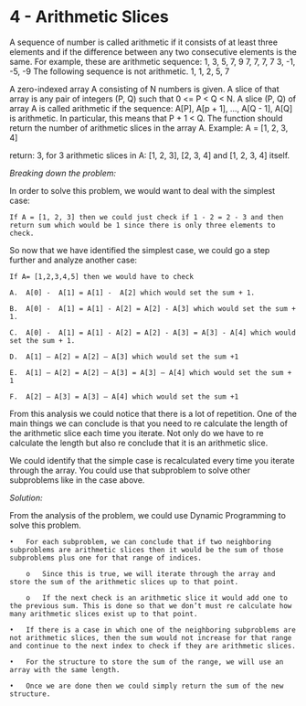 # 4 - Arithmetic Slices

A sequence of number is called arithmetic if it consists of at least three elements and if the difference between any two consecutive elements is the same.
For example, these are arithmetic sequence:
1, 3, 5, 7, 9
7, 7, 7, 7
3, -1, -5, -9
The following sequence is not arithmetic.
1, 1, 2, 5, 7

A zero-indexed array A consisting of N numbers is given. A slice of that array is any pair of integers (P, Q) such that 0 <= P < Q < N.
A slice (P, Q) of array A is called arithmetic if the sequence:
A[P], A[p + 1], ..., A[Q - 1], A[Q] is arithmetic. In particular, this means that P + 1 < Q.
The function should return the number of arithmetic slices in the array A. 
Example: 
A = [1, 2, 3, 4]

return: 3, for 3 arithmetic slices in A: [1, 2, 3], [2, 3, 4] and [1, 2, 3, 4] itself.

*Breaking down the problem:*

In order to solve this problem, we would want to deal with the simplest case:

	If A = [1, 2, 3] then we could just check if 1 - 2 = 2 - 3 and then return sum which would be 1 since there is only three elements to check.
	
So now that we have identified the simplest case, we could go a step further and analyze another case:

	If A= [1,2,3,4,5] then we would have to check 
	
	A.	A[0] -  A[1] = A[1] -  A[2] which would set the sum + 1.

	B.	A[0] -  A[1] = A[1] - A[2] = A[2] - A[3] which would set the sum + 1.

	C.	A[0] -  A[1] = A[1] - A[2] = A[2] - A[3] = A[3] - A[4] which would set the sum + 1.

	D.	A[1] – A[2] = A[2] – A[3] which would set the sum +1

	E.	A[1] – A[2] = A[2] – A[3] = A[3] – A[4] which would set the sum + 1

	F.	A[2] – A[3] = A[3] – A[4] which would set the sum +1

From this analysis we could notice that there is a lot of repetition. One of the main things we can conclude is that you need to re calculate the length of the arithmetic slice each time you iterate. Not only do we have to re calculate the length but also re conclude that it is an arithmetic slice. 

We could identify that the simple case is recalculated every time you iterate through the array. You could use that subproblem to solve other subproblems like in the case above. 

*Solution:*

From the analysis of the problem, we could use Dynamic Programming to solve this problem. 

	•	For each subproblem, we can conclude that if two neighboring subproblems are arithmetic slices then it would be the sum of those subproblems plus one for that range of indices. 
	
		o	Since this is true, we will iterate through the array and store the sum of the arithmetic slices up to that point.
		
		o	If the next check is an arithmetic slice it would add one to the previous sum. This is done so that we don’t must re calculate how many arithmetic slices exist up to that point. 
		
	•	If there is a case in which one of the neighboring subproblems are not arithmetic slices, then the sum would not increase for that range and continue to the next index to check if they are arithmetic slices. 
	
	•	For the structure to store the sum of the range, we will use an array with the same length. 
	
	•	Once we are done then we could simply return the sum of the new structure. 
	




